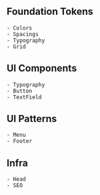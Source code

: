 ## Foundation Tokens
    - Colors
    - Spacings
    - Typography
    - Grid

## UI Components
    - Typography
    - Button
    - TextField

## UI Patterns
    - Menu
    - Footer

## Infra 
    - Head
    - SEO